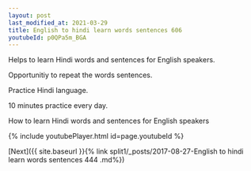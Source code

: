 ```yaml
---
layout: post
last_modified_at: 2021-03-29
title: English to hindi learn words sentences 606 
youtubeId: p0QPa5m_BGA
---
```

 
 
Helps to learn Hindi words and sentences for English speakers.

Opportunitiy to repeat the words sentences. 

Practice Hindi language. 
 
10 minutes practice every day. 
 
How to learn Hindi words and sentences for English speakers 
 
{% include youtubePlayer.html id=page.youtubeId %}
 
 
[Next]({{ site.baseurl }}{% link  split1/_posts/2017-08-27-English to hindi learn words sentences 444 .md%})
 
